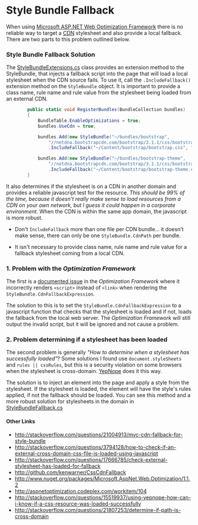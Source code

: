 Style Bundle Fallback
===================

When using [Microsoft ASP.NET Web Optimization Framework](http://www.nuget.org/packages/Microsoft.AspNet.Web.Optimization/1.1.2) there is no reliable way to target a [CDN](http://en.wikipedia.org/wiki/Content_delivery_network) stylesheet and also provide a local fallback. There are two parts to this problem outlined below. 

### Style Bundle Fallback Solution
The [StyleBundleExtensions.cs](http://github.com/EmberConsultingGroup/StyleBundleFallback/blob/master/Website/App_Start/StyleBundleExtensions.cs) class provides an extension method to the StyleBundle, that injects a fallback script into the page that will load a local stylesheet when the CDN source fails. To use it, call the `.IncludeFallback()` extension method on the `StyleBundle` object. It is important to provide a class name, rule name and rule value from the stylesheet being loaded from an external CDN.

```c#
        public static void RegisterBundles(BundleCollection bundles)
        {
            BundleTable.EnableOptimizations = true;
            bundles.UseCdn = true;

            bundles.Add(new StyleBundle("~/bundles/bootstrap",
                "//netdna.bootstrapcdn.com/bootstrap/3.1.1/css/bootstrap.min.css")
                .IncludeFallback("~/Content/bootstrap/bootstrap.css", "sr-only", "width", "1px"));

            bundles.Add(new StyleBundle("~/bundles/bootstrap-theme",
                "//netdna.bootstrapcdn.com/bootstrap/3.1.1/css/bootstrap-theme.min.css")
                .IncludeFallback("~/Content/bootstrap/bootstrap-theme.css", "well", "background-repeat", "repeat-x"));
        }
```

It also determines if the stylesheet is on a CDN in another domain and provides a reliable javascript test for the resource. *This should be 99% of the time, because it doesn't really make sense to load resources from a CDN on your own network, but I guess it could happen in a corporate environment.* When the CDN is within the same app domain, the javascript is more robust.

* Don't `IncludeFallback` more than one file per CDN bundle... it doesn't make sense, there can only be one `StyleBundle.CdnPath` per bundle.

* It isn't necessary to provide class name, rule name and rule value for a fallback stylesheet coming from a local CDN.

### 1. Problem with the *Optimization Framework*

The first is a [documented issue](http://aspnetoptimization.codeplex.com/workitem/104) in the *Optimization Framework* where it incorrectly renders `<script>` instead of `<link>` when rendering the `StyleBundle.CdnFallbackExpression`.

The solution to this is to set the `StyleBundle.CdnFallbackExpression` to a javascript function that checks that the stylesheet is loaded and if not, loads the fallback from the local web server. The *Optimization Framework* will still output the invalid script, but it will be ignored and not cause a problem.

### 2. Problem determining if a stylesheet has been loaded

The second problem is generally *"How to determine when a stylesheet has successfully loaded"*? Some solutions I found use `document.styleSheets` and `rules || cssRules`, but this is a security violation on some browsers when the stylesheet is cross-domain. [YepNope](http://github.com/SlexAxton/yepnope.js/blob/master/plugins/yepnope.css.js) does it this way.

The solution is to inject an element into the page and apply a style from the stylesheet. If the stylesheet is loaded, the element will have the style's rules applied, if not the fallback should be loaded. You can see this method and a more robust solution for stylesheets in the domain in [StyleBundleFallback.cs](http://github.com/EmberConsultingGroup/StyleBundleFallback/blob/master/Website/App_Start/StyleBundleExtensions.cs)


#### Other Links

* http://stackoverflow.com/questions/21004913/mvc-cdn-fallback-for-style-bundle
* http://stackoverflow.com/questions/3794128/how-to-check-if-an-external-cross-domain-css-file-is-loaded-using-javascript
* http://stackoverflow.com/questions/17666785/check-external-stylesheet-has-loaded-for-fallback
* http://github.com/kenwarner/CssCdnFallback
* http://www.nuget.org/packages/Microsoft.AspNet.Web.Optimization/1.1.2
* http://aspnetoptimization.codeplex.com/workitem/104
* http://stackoverflow.com/questions/15519937/using-yepnope-how-can-i-know-if-a-css-resource-was-loaded-successfully
* http://stackoverflow.com/questions/21807253/determine-if-path-is-cross-domain


